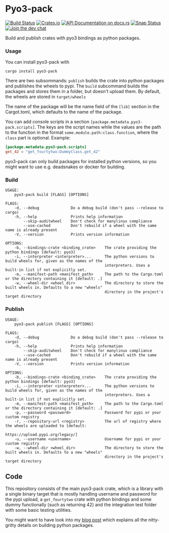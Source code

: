 # Pyo3-pack

[![Build Status](https://img.shields.io/travis/PyO3/pyo3-pack.svg?style=flat-square)](https://travis-ci.org/PyO3/pyo3-pack)
[![Crates.io](https://img.shields.io/crates/v/pyo3-pack.svg)](https://crates.io/crates/pyo3-pack)
[![API Documentation on docs.rs](https://docs.rs/pyo3-pack/badge.svg)](https://docs.rs/pyo3-pack)
[![Snap Status](https://build.snapcraft.io/badge/PyO3/pyo3-pack.svg)](https://build.snapcraft.io/user/PyO3/pyo3-pack)
[![Join the dev chat](https://img.shields.io/gitter/room/nwjs/nw.js.svg)](https://gitter.im/PyO3/Lobby)

Build and publish crates with pyo3 bindings as python packages.

### Usage

You can install pyo3-pack with

```shell
cargo install pyo3-pack
```

There are two subsommands: `publish` builds the crate into python packages and publishes the wheels to pypi. The `build` subcommand builds the packages and stores them in a folder, but doesn't upload them. By default, the wheels are stored in `target/wheels`

The name of the package will be the name field of the `[lib]` section in the Cargot.toml, which defaults to the name of the package.

You can add console scripts in a section `[package.metadata.pyo3-pack.scripts]`. The keys are the script names while the values are the path to the function in the format `some.module.path:class.function`, where the `class` part is optional. Example:

```toml
[package.metadata.pyo3-pack.scripts]
get_42 = "get_fourtytwo:DummyClass.get_42"
```

pyo3-pack can only build packages for installed python versions, so you might want to use e.g. deadsnakes or docker for building.

### Build

```
USAGE:
    pyo3-pack build [FLAGS] [OPTIONS]

FLAGS:
    -d, --debug              Do a debug build (don't pass --release to cargo)
    -h, --help               Prints help information
        --skip-auditwheel    Don't check for manylinux compliance
        --use-cached         Don't rebuild if a wheel with the same name is already present
    -V, --version            Prints version information

OPTIONS:
    -b, --bindings-crate <binding_crate>    The crate providing the python bindings [default: pyo3]
    -i, --interpreter <interpreter>...      The python versions to build wheels for, given as the names of the
                                            interpreters. Uses a built-in list if not explicitly set.
    -m, --manifest-path <manifest_path>     The path to the Cargo.toml or the directory containing it [default: .]
    -w, --wheel-dir <wheel_dir>             The directory to store the built wheels in. Defaults to a new "wheels"
                                            directory in the project's target directory
```

### Publish

```
USAGE:
    pyo3-pack publish [FLAGS] [OPTIONS]

FLAGS:
    -d, --debug              Do a debug build (don't pass --release to cargo)
    -h, --help               Prints help information
        --skip-auditwheel    Don't check for manylinux compliance
        --use-cached         Don't rebuild if a wheel with the same name is already present
    -V, --version            Prints version information

OPTIONS:
    -b, --bindings-crate <binding_crate>    The crate providing the python bindings [default: pyo3]
    -i, --interpreter <interpreter>...      The python versions to build wheels for, given as the names of the
                                            interpreters. Uses a built-in list if not explicitly set.
    -m, --manifest-path <manifest_path>     The path to the Cargo.toml or the directory containing it [default: .]
    -p, --password <password>               Password for pypi or your custom registry
    -r, --repository-url <registry>         The url of registry where the wheels are uploaded to [default:
                                            https://upload.pypi.org/legacy/]
    -u, --username <username>               Username for pypi or your custom registry
    -w, --wheel-dir <wheel_dir>             The directory to store the built wheels in. Defaults to a new "wheels"
                                            directory in the project's target directory
```

## Code

This repository consists of the main pyo3-pack crate, which is a library with a single binary target that is mostly handling username and password for the pypi upload, a `get_fourtytwo` crate with python bindings and some dummy functionally (such as returning 42) and the integration test folder with some basic testing utilities.

You might want to have look into my [blog post](https://blog.schuetze.link/python/rust/2018/07/21/a-dive-into-packaging-native-python-extensions.html) which explains all the nitty-gritty details on building python packages.
